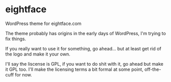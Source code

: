 eightface
=========

WordPress theme for eightface.com

The theme probably has origins in the early days of WordPress, I'm trying to fix things.

If you really want to use it for something, go ahead... but at least get rid of the logo and make it your own.

I'll say the liscense is GPL, if you want to do shit with it, go ahead but make it GPL too. I'll make the licensing terms a bit formal at some point, off-the-cuff for now.
